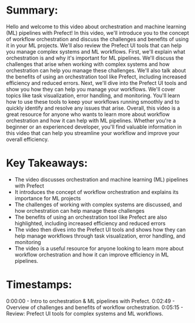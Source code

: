# Summary:

Hello and welcome to this video about orchestration and machine learning (ML) pipelines with Prefect! In this video, we'll introduce you to the concept of workflow orchestration and discuss the challenges and benefits of using it in your ML projects. We'll also review the Prefect UI tools that can help you manage complex systems and ML workflows. First, we'll explain what orchestration is and why it's important for ML pipelines. We'll discuss the challenges that arise when working with complex systems and how orchestration can help you manage these challenges. We'll also talk about the benefits of using an orchestration tool like Prefect, including increased efficiency and reduced errors. Next, we'll dive into the Prefect UI tools and show you how they can help you manage your workflows. We'll cover topics like task visualization, error handling, and monitoring. You'll learn how to use these tools to keep your workflows running smoothly and to quickly identify and resolve any issues that arise. Overall, this video is a great resource for anyone who wants to learn more about workflow orchestration and how it can help with ML pipelines. Whether you're a beginner or an experienced developer, you'll find valuable information in this video that can help you streamline your workflow and improve your overall efficiency.

# Key Takeaways:

- The video discusses orchestration and machine learning (ML) pipelines with Prefect
- It introduces the concept of workflow orchestration and explains its importance for ML projects
- The challenges of working with complex systems are discussed, and how orchestration can help manage these challenges
- The benefits of using an orchestration tool like Prefect are also highlighted, including increased efficiency and reduced errors
- The video then dives into the Prefect UI tools and shows how they can help manage workflows through task visualization, error handling, and monitoring
- The video is a useful resource for anyone looking to learn more about workflow orchestration and how it can improve efficiency in ML pipelines.

# Timestamps:

0:00:00 - Intro to orchestration & ML pipelines with Prefect.
0:02:49 - Overview of challenges and benefits of workflow orchestration.
0:05:15 - Review: Prefect UI tools for complex systems and ML workflows.